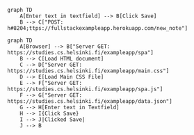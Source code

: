 <!-- This mermaid diagram is for Exercise 0.4 -->
```mermaid
graph TD
    A[Enter text in textfield] --> B[Click Save]
    B --> C["POST: h#8204;ttps://fullstackexampleapp.herokuapp.com/new_note"]
```
<!-- This mermaid diagram is for Exercise 0.5 and 0.6 -->
```mermaid
graph TD
    A[Browser] --> B["Server GET: https://studies.cs.helsinki.fi/exampleapp/spa"]
    B --> C[Load HTML document]
    C --> D["Server GET: https://studies.cs.helsinki.fi/exampleapp/main.css"]
    D --> E[Load Main CSS File]
    E --> F["Server GET: https://studies.cs.helsinki.fi/exampleapp/spa.js"]
    F --> G["Server GET: https://studies.cs.helsinki.fi/exampleapp/data.json"]
    G --> H[Enter text in Textfield]
    H --> I{Click Save}
    I --> J|Clicked Save|
    J --> B
